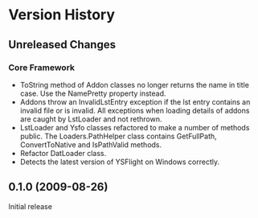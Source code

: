 # Version History

## Unreleased Changes

### Core Framework

* ToString method of Addon classes no longer returns the name in title case. Use
  the NamePretty property instead.
* Addons throw an InvalidLstEntry exception if the lst entry contains an invalid
  file or is invalid. All exceptions when loading details of addons are caught
  by LstLoader and not rethrown.
* LstLoader and Ysfo classes refactored to make a number of methods public. The 
  Loaders.PathHelper class contains GetFullPath, ConvertToNative and IsPathValid
  methods.
* Refactor DatLoader class.
* Detects the latest version of YSFlight on Windows correctly.

## 0.1.0 (2009-08-26)

Initial release